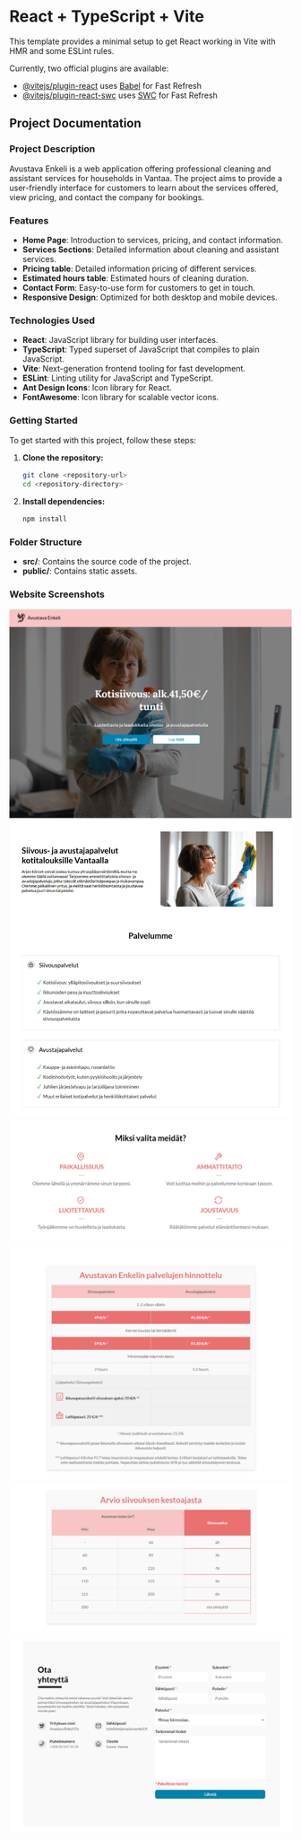 # React + TypeScript + Vite

This template provides a minimal setup to get React working in Vite with HMR and some ESLint rules.

Currently, two official plugins are available:

- [@vitejs/plugin-react](https://github.com/vitejs/vite-plugin-react/blob/main/packages/plugin-react/README.md) uses [Babel](https://babeljs.io/) for Fast Refresh
- [@vitejs/plugin-react-swc](https://github.com/vitejs/vite-plugin-react-swc) uses [SWC](https://swc.rs/) for Fast Refresh

## Project Documentation

### Project Description

Avustava Enkeli is a web application offering professional cleaning and assistant services for households in Vantaa. The project aims to provide a user-friendly interface for customers to learn about the services offered, view pricing, and contact the company for bookings.

### Features

- **Home Page**: Introduction to services, pricing, and contact information.
- **Services Sections**: Detailed information about cleaning and assistant services.
- **Pricing table**: Detailed information pricing of different services.
- **Estimated hours table**: Estimated hours of cleaning duration.
- **Contact Form**: Easy-to-use form for customers to get in touch.
- **Responsive Design**: Optimized for both desktop and mobile devices.

### Technologies Used

- **React**: JavaScript library for building user interfaces.
- **TypeScript**: Typed superset of JavaScript that compiles to plain JavaScript.
- **Vite**: Next-generation frontend tooling for fast development.
- **ESLint**: Linting utility for JavaScript and TypeScript.
- **Ant Design Icons**: Icon library for React.
- **FontAwesome**: Icon library for scalable vector icons.

### Getting Started

To get started with this project, follow these steps:

1. **Clone the repository:**
   ```sh
   git clone <repository-url>
   cd <repository-directory>
   ```

2. **Install dependencies:**
   ```sh
   npm install
   ```

### Folder Structure

- **src/**: Contains the source code of the project.
- **public/**: Contains static assets.

### Website Screenshots

![Home Page](./src/assets/screenshots/home-page.png)
![Services](./src/assets/screenshots/services.png)
![Why Choose Us](./src/assets/screenshots/why-choose-us.png)
![Pricing](./src/assets/screenshots/pricing.png)
![Cleaning Duration Estimate](./src/assets/screenshots/hours.png)
![Contact Us](./src/assets/screenshots/contact-form.png)
